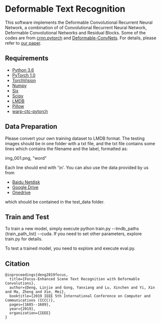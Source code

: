 # Deformable Text Recognition
This software implements the Deformable Convolutional Recurrent Neural Network, a combination of of Convolutional Recurrent Neural Network, Deformable Convolutional Networks and Residual Blocks. Some of the codes are from [crnn.pytorch](https://github.com/meijieru/crnn.pytorch) and [Deformable-ConvNets](https://github.com/msracver/Deformable-ConvNets). For details, please refer to [our paper](https://ieeexplore.ieee.org/abstract/document/9064428).

## Requirements
* [Python 3.6](https://www.python.org/)
* [PyTorch 1.0](https://pytorch.org/)
* [TorchVision](https://pypi.org/project/torchvision/)
* [Numpy](https://pypi.org/project/numpy/)
* [Six](https://pypi.org/project/six/)
* [Scipy](https://pypi.org/project/scipy/)
* [LMDB](https://pypi.org/project/lmdb/)
* [Pillow](https://pypi.org/project/Pillow/) 
* [warp-ctc-pytorch](https://github.com/baidu-research/warp-ctc)

## Data Preparation
Please convert your own training dataset to LMDB format. The testing images should be in one folder with a txt file, and the txt file contains some lines which contains the filename and the label, formatted as:

img_001.png, "word"

Each line should end with '\n'. You can also use the data provided by us from 
* [Baidu Netdisk](https://pan.baidu.com/s/10NHaiJaRO1TpMON-OgcPFQ)
* [Google Drive](https://drive.google.com/open?id=1z48dRxyFVCjokXYRQtFx6k3bGgh52EzL)
* [Onedrive](https://1drv.ms/u/s!Aoxs3QdtBgqEssZAw5YBe_iOYPiyuw?e=SiXnrE)

which should be contained in the test_data folder.

## Train and Test
To train a new model, simply execute python train.py --lmdb_paths {train_path_list} --cuda. If you need to set other parameters, explore train.py for details.

To test a trained model, you need to explore and execute eval.py.

## Citation
    @inproceedings{deng2019focus,
      title={Focus-Enhanced Scene Text Recognition with Deformable Convolutions},
      author={Deng, Linjie and Gong, Yanxiang and Lu, Xinchen and Yi, Xin and Ma, Zheng and Xie, Mei},
      booktitle={2019 IEEE 5th International Conference on Computer and Communications (ICCC)},
      pages={1685--1689},
      year={2019},
      organization={IEEE}
    }
